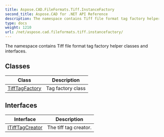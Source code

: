 ```yaml
---
title: Aspose.CAD.FileFormats.Tiff.InstanceFactory
second_title: Aspose.CAD for .NET API Reference
description: The namespace contains Tiff file format tag factory helper classes and interfaces
type: docs
weight: 1210
url: /net/aspose.cad.fileformats.tiff.instancefactory/
---
```

The namespace contains Tiff file format tag factory helper classes and interfaces.

## Classes

| Class | Description |
| --- | --- |
| [TiffTagFactory](./tifftagfactory/) | Tag factory class |
## Interfaces

| Interface | Description |
| --- | --- |
| [ITiffTagCreator](./itifftagcreator/) | The tiff tag creator. |


